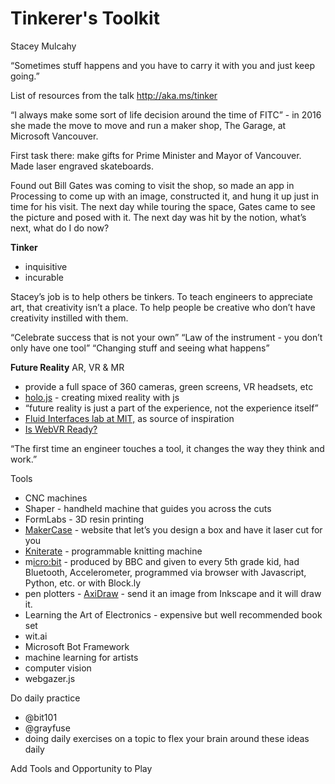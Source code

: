 # Tinkerer's Toolkit
Stacey Mulcahy

“Sometimes stuff happens and you have to carry it with you and just keep going.”

List of resources from the talk
http://aka.ms/tinker

“I always make some sort of life decision around the time of FITC” - in 2016 she made the move to move and run a maker shop, The Garage, at Microsoft Vancouver.

First task there: make gifts for Prime Minister and Mayor of Vancouver. Made laser engraved skateboards.

Found out Bill Gates was coming to visit the shop, so made an app in Processing to come up with an image, constructed it, and hung it up just in time for his visit. The next day while touring the space, Gates came to see the picture and posed with it. The next day was hit by the notion, what’s next, what do I do now?

**Tinker**

- inquisitive
- incurable

Stacey’s job is to help others be tinkers. To teach engineers to appreciate art, that creativity isn’t a place. To help people be creative who don’t have creativity instilled with them.

“Celebrate success that is not your own”
“Law of the instrument - you don’t only have one tool”
“Changing stuff and seeing what happens”

**Future Reality**
AR, VR & MR

- provide a full space of 360 cameras, green screens, VR headsets, etc
- [holo.js](https://github.com/Microsoft/HoloJS) - creating mixed reality with js
- “future reality is just a part of the experience, not the experience itself”
- [Fluid Interfaces lab at MIT,](http://fluid.media.mit.edu/) as source of inspiration
- [Is WebVR Ready?](https://webvr.rocks/)

“The first time an engineer touches a tool, it changes the way they think and work.”

Tools

- CNC machines
- Shaper - handheld machine that guides you across the cuts
- FormLabs - 3D resin printing
- [MakerCase](http://www.makercase.com/) - website that let’s you design a box and have it laser cut for you
- [Kniterate](http://www.kniterate.com/) - programmable knitting machine
- m[icro:bit](http://microbit.org/) - produced by BBC and given to every 5th grade kid, had Bluetooth, Accelerometer, programmed via browser with Javascript, Python, etc. or with Block.ly 
- pen plotters - [AxiDraw](http://www.axidraw.com/) - send it an image from Inkscape and it will draw it.
- Learning the Art of Electronics - expensive but well recommended book set
- wit.ai
- Microsoft Bot Framework
- machine learning for artists
- computer vision
- webgazer.js

Do daily practice

- @bit101
- @grayfuse
- doing daily exercises on a topic to flex your brain around these ideas daily

Add Tools and Opportunity to Play


